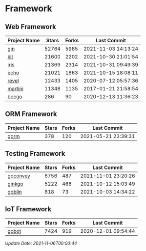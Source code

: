 # Framework

## Web Framework
| Project Name | Stars | Forks | Last Commit |
| ------------ | ----- | ----- | ----------- |
| [gin](https://github.com/gin-gonic/gin) | 52764 | 5985 | 2021-11-03 14:13:24 |
| [kit](https://github.com/go-kit/kit) | 21600 | 2202 | 2021-10-30 21:01:54 |
| [iris](https://github.com/kataras/iris) | 21369 | 2314 | 2021-10-31 09:49:39 |
| [echo](https://github.com/labstack/echo) | 21021 | 1863 | 2021-10-15 18:08:11 |
| [revel](https://github.com/revel/revel) | 12433 | 1405 | 2020-07-12 05:57:36 |
| [martini](https://github.com/go-martini/martini) | 11348 | 1135 | 2017-01-21 21:58:54 |
| [beego](https://github.com/astaxie/beego) | 286 | 90 | 2020-12-13 11:36:23 |

## ORM Framework
| Project Name | Stars | Forks | Last Commit |
| ------------ | ----- | ----- | ----------- |
| [gorm](https://github.com/jinzhu/gorm) | 378 | 120 | 2021-05-21 23:39:31 |

## Testing Framework
| Project Name | Stars | Forks | Last Commit |
| ------------ | ----- | ----- | ----------- |
| [goconvey](https://github.com/smartystreets/goconvey) | 6756 | 487 | 2021-11-01 23:20:26 |
| [ginkgo](https://github.com/onsi/ginkgo) | 5222 | 466 | 2021-10-12 15:03:49 |
| [goblin](https://github.com/franela/goblin) | 818 | 73 | 2021-10-03 14:34:22 |

## IoT Framework
| Project Name | Stars | Forks | Last Commit |
| ------------ | ----- | ----- | ----------- |
| [gobot](https://github.com/hybridgroup/gobot) | 7424 | 919 | 2020-12-01 09:54:44 |

*Update Date: 2021-11-06T00:00:44*